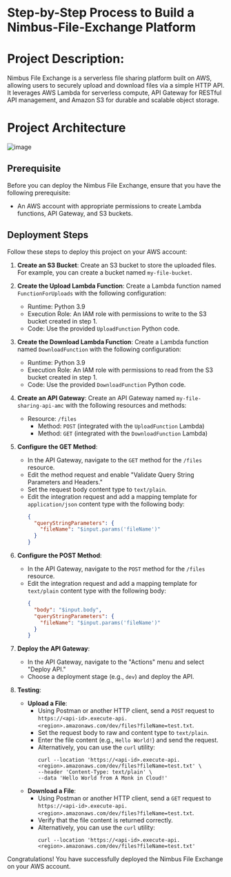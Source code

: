 # Step-by-Step Process to Build a Nimbus-File-Exchange Platform

# Project Description:
Nimbus File Exchange is a serverless file sharing platform built on AWS, allowing users to securely upload and download files via a simple HTTP API. It leverages AWS Lambda for serverless compute, API Gateway for RESTful API management, and Amazon S3 for durable and scalable object storage.

# Project Architecture
![image](https://github.com/user-attachments/assets/c11133fe-fe41-4959-b2d5-7f92be9d31ef)

## Prerequisite

Before you can deploy the Nimbus File Exchange, ensure that you have the following prerequisite:

- An AWS account with appropriate permissions to create Lambda functions, API Gateway, and S3 buckets.

## Deployment Steps

Follow these steps to deploy this project on your AWS account:

1. **Create an S3 Bucket**: Create an S3 bucket to store the uploaded files. For example, you can create a bucket named `my-file-bucket`.

2. **Create the Upload Lambda Function**: Create a Lambda function named `FunctionForUploads` with the following configuration:
   - Runtime: Python 3.9
   - Execution Role: An IAM role with permissions to write to the S3 bucket created in step 1.
   - Code: Use the provided `UploadFunction` Python code.

3. **Create the Download Lambda Function**: Create a Lambda function named `DownloadFunction` with the following configuration:
   - Runtime: Python 3.9
   - Execution Role: An IAM role with permissions to read from the S3 bucket created in step 1.
   - Code: Use the provided `DownloadFunction` Python code.

4. **Create an API Gateway**: Create an API Gateway named `my-file-sharing-api-amc` with the following resources and methods:
   - Resource: `/files`
     - Method: `POST` (integrated with the `UploadFunction` Lambda)
     - Method: `GET` (integrated with the `DownloadFunction` Lambda)

5. **Configure the GET Method**:
   - In the API Gateway, navigate to the `GET` method for the `/files` resource.
   - Edit the method request and enable "Validate Query String Parameters and Headers."
   - Set the request body content type to `text/plain`.
   - Edit the integration request and add a mapping template for `application/json` content type with the following body:
     ```json
     {
       "queryStringParameters": {
         "fileName": "$input.params('fileName')"
       }
     }
     ```

6. **Configure the POST Method**:
   - In the API Gateway, navigate to the `POST` method for the `/files` resource.
   - Edit the integration request and add a mapping template for `text/plain` content type with the following body:
     ```json
     {
       "body": "$input.body",
       "queryStringParameters": {
         "fileName": "$input.params('fileName')"
       }
     }
     ```

7. **Deploy the API Gateway**:
   - In the API Gateway, navigate to the "Actions" menu and select "Deploy API."
   - Choose a deployment stage (e.g., `dev`) and deploy the API.

8. **Testing**:
   - **Upload a File**:
     - Using Postman or another HTTP client, send a `POST` request to `https://<api-id>.execute-api.<region>.amazonaws.com/dev/files?fileName=test.txt`.
     - Set the request body to raw and content type to `text/plain`.
     - Enter the file content (e.g., `Hello World!`) and send the request.
     - Alternatively, you can use the `curl` utility:
       ```
       curl --location 'https://<api-id>.execute-api.<region>.amazonaws.com/dev/files?fileName=test.txt' \
       --header 'Content-Type: text/plain' \
       --data 'Hello World from A Monk in Cloud!'
       ```
   - **Download a File**:
     - Using Postman or another HTTP client, send a `GET` request to `https://<api-id>.execute-api.<region>.amazonaws.com/dev/files?fileName=test.txt`.
     - Verify that the file content is returned correctly.
     - Alternatively, you can use the `curl` utility:
       ```
       curl --location 'https://<api-id>.execute-api.<region>.amazonaws.com/dev/files?fileName=test.txt'
       ```

Congratulations! You have successfully deployed the Nimbus File Exchange on your AWS account.
